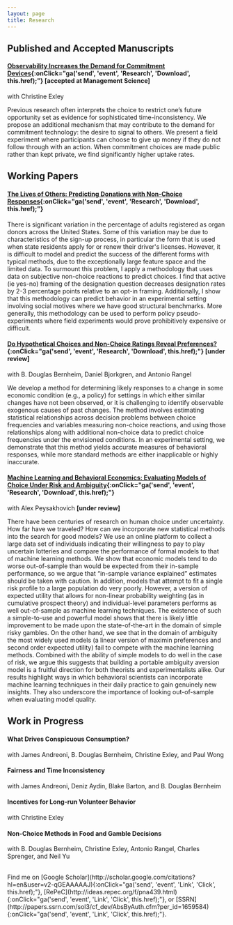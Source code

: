 ```yaml
---
layout: page
title: Research
---
```


## Published and Accepted Manuscripts

#### [Observability Increases the Demand for Commitment Devices](http://bit.ly/commitment-paper-ssrn){:onClick="ga('send', 'event', 'Research', 'Download', this.href);"} **\[accepted at Management Science\]**

with Christine Exley

Previous research often interprets the choice to restrict one’s future opportunity set as evidence for sophisticated time-inconsistency. We propose an additional mechanism that may contribute to the demand for commitment technology: the desire to signal to others. We present a field experiment where participants can choose to give up money if they do not follow through with an action. When commitment choices are made public rather than kept private, we find significantly higher uptake rates.

## Working Papers

#### [The Lives of Others: Predicting Donations with Non-Choice Responses](http://bit.ly/donations-paper-ssrn){:onClick="ga('send', 'event', 'Research', 'Download', this.href);"} 

There is significant variation in the percentage of adults registered as organ donors across the United States. Some of this variation may be due to characteristics of the sign-up process, in particular the form that is used when state residents apply for or renew their driver's licenses. However, it is difficult to model and predict the success of the different forms with typical methods, due to the exceptionally large feature space and the limited data. To surmount this problem, I apply a methodology that uses data on subjective non-choice reactions to predict choices. I find that active (ie yes-no) framing of the designation question decreases designation rates by 2-3 percentage points relative to an opt-in framing. Additionally, I show that this methodology can predict behavior in an experimental setting involving social motives where we have good structural benchmarks. More generally, this methodology can be used to perform policy pseudo-experiments where field experiments would prove prohibitively expensive or difficult. 

#### [Do Hypothetical Choices and Non-Choice Ratings Reveal Preferences?](http://bit.ly/non-choice-paper-ssrn){:onClick="ga('send', 'event', 'Research', 'Download', this.href);"} **\[under review\]**

with B. Douglas Bernheim, Daniel Bjorkgren, and Antonio Rangel

We develop a method for determining likely responses to a change in some economic condition (e.g., a policy) for settings in which either similar changes have not been observed, or it is challenging to identify observable exogenous causes of past changes. The method involves estimating statistical relationships across decision problems between choice frequencies and variables measuring non-choice reactions, and using those relationships along with additional non-choice data to predict choice frequencies under the envisioned conditions. In an experimental setting, we demonstrate that this method yields accurate measures of behavioral responses, while more standard methods are either inapplicable or highly inaccurate.


#### [Machine Learning and Behavioral Economics: Evaluating Models of Choice Under Risk and Ambiguity](http://bit.ly/ML-risk-paper-ssrn){:onClick="ga('send', 'event', 'Research', 'Download', this.href);"}

with Alex Peysakhovich **\[under review\]**

There have been centuries of research on human choice under uncertainty. How far have we traveled? How can we incorporate new statistical methods into the search for good models? We use an online platform to collect a large data set of individuals indicating their willingness to pay to play uncertain lotteries and compare the performance of formal models to that of machine learning methods. We show that economic models tend to do worse out-of-sample than would be expected from their in-sample performance, so we argue that “in-sample variance explained” estimates should be taken with caution. In addition, models that attempt to fit a single risk profile to a large population do very poorly. However, a version of expected utility that allows for non-linear probability weighting (as in cumulative prospect theory) and individual-level parameters performs as well out-of-sample as machine learning techniques. The existence of such a simple-to-use and powerful model shows that there is likely little improvement to be made upon the state-of-the-art in the domain of simple risky gambles. On the other hand, we see that in the domain of ambiguity the most widely used models (a linear version of maximin preferences and second order expected utility) fail to compete with the machine learning methods. Combined with the ability of simple models to do well in the case of risk, we argue this suggests that building a portable ambiguity aversion model is a fruitful direction for both theorists and experimentalists alike. Our results highlight ways in which behavioral scientists can incorporate machine learning techniques in their daily practice to gain genuinely new insights. They also underscore the importance of looking out-of-sample when evaluating model quality.

## Work in Progress

#### What Drives Conspicuous Consumption? 
with James Andreoni, B. Douglas Bernheim, Christine Exley, and Paul Wong

#### Fairness and Time Inconsistency
with James Andreoni, Deniz Aydin, Blake Barton, and B. Douglas Bernheim

#### Incentives for Long-run Volunteer Behavior
with Christine Exley

#### Non-Choice Methods in Food and Gamble Decisions
with B. Douglas Bernheim, Christine Exley, Antonio Rangel, Charles Sprenger, and Neil Yu

<br>
Find me on [Google Scholar](http://scholar.google.com/citations?hl=en&user=v2-qGEAAAAAJ){:onClick="ga('send', 'event', 'Link', 'Click', this.href);"}, [RePeC](http://ideas.repec.org/f/pna439.html){:onClick="ga('send', 'event', 'Link', 'Click', this.href);"}, or [SSRN](http://papers.ssrn.com/sol3/cf_dev/AbsByAuth.cfm?per_id=1659584){:onClick="ga('send', 'event', 'Link', 'Click', this.href);"}.

